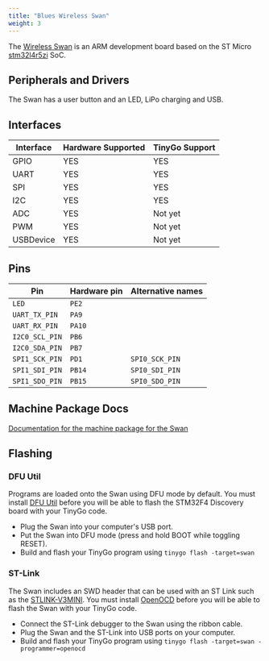 ```yaml
---
title: "Blues Wireless Swan"
weight: 3
---
```


The [Wireless Swan](https://blues.io/products/swan/) is an ARM development board based on the ST Micro [stm32l4r5zi](https://www.st.com/en/microcontrollers-microprocessors/stm32l4r5zi.html) SoC.

## Peripherals and Drivers

The Swan has a user button and an LED, LiPo charging and USB.

## Interfaces

| Interface | Hardware Supported | TinyGo Support |
| --------- | ------------- | ----- |
| GPIO      | YES | YES |
| UART      | YES | YES |
| SPI       | YES | YES |
| I2C       | YES | YES |
| ADC       | YES | Not yet |
| PWM       | YES | Not yet |
| USBDevice | YES | Not yet |

## Pins

| Pin               | Hardware pin | Alternative names |
| ----------------- | ------------ | ----------------- |
| `LED`             | `PE2`        |                   |
| `UART_TX_PIN`     | `PA9`        |                   |
| `UART_RX_PIN`     | `PA10`       |                   |
| `I2C0_SCL_PIN`    | `PB6`        |                   |
| `I2C0_SDA_PIN`    | `PB7`        |                   |
| `SPI1_SCK_PIN`    | `PD1`        | `SPI0_SCK_PIN`    |
| `SPI1_SDI_PIN`    | `PB14`       | `SPI0_SDI_PIN`    |
| `SPI1_SDO_PIN`    | `PB15`       | `SPI0_SDO_PIN`    |

## Machine Package Docs

[Documentation for the machine package for the Swan](../machine/swan)

## Flashing

### DFU Util

Programs are loaded onto the Swan using DFU mode by default. You must install [DFU Util](http://dfu-util.sourceforge.net/) before you will be able to flash the STM32F4 Discovery board with your TinyGo code.

- Plug the Swan into your computer's USB port.
- Put the Swan into DFU mode (press and hold BOOT while toggling RESET).
- Build and flash your TinyGo program using `tinygo flash -target=swan`

### ST-Link

The Swan includes an SWD header that can be used with an ST Link such as the [STLINK-V3MINI](https://www.st.com/en/development-tools/stlink-v3mini.html). You must install [OpenOCD](http://openocd.org/) before you will be able to flash the Swan with your TinyGo code.

- Connect the ST-Link debugger to the Swan using the ribbon cable.
- Plug the Swan and the ST-Link into USB ports on your computer.
- Build and flash your TinyGo program using `tinygo flash -target=swan -programmer=openocd`
